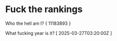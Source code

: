 # Fuck the rankings

Who the hell am I?
{ 11183893 }

What fucking year is it?
[ 2025-03-27T03:20:00Z ]

